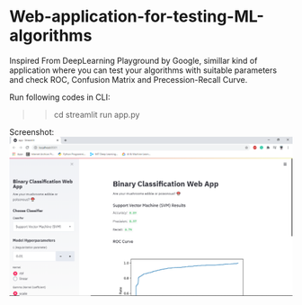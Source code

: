 # Web-application-for-testing-ML-algorithms

Inspired From DeepLearning Playground by Google, simillar kind of application where you can test your algorithms with suitable parameters and check ROC, Confusion Matrix and Precession-Recall Curve.

Run following codes in CLI:
 >> cd <location of ur app>
 >> streamlit run app.py
 
 Screenshot:
 ![](project_ss.PNG)
